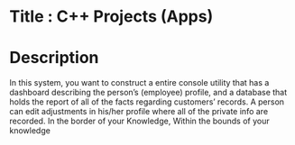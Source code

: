 # Title : C++ Projects (Apps)

# Description
In this system, you want to construct a entire console utility that has a dashboard describing the person’s (employee) profile, and a database that holds the report of all of the facts regarding customers’ records. A person can edit adjustments in his/her profile where all of the private info are recorded. In the border of your Knowledge, Within the bounds of your knowledge
